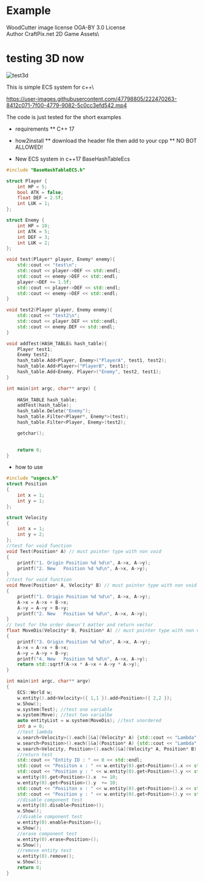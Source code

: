 # Example
WoodCutter image license OGA-BY 3.0 License\
Author CraftPix.net 2D Game Assets\

# testing 3D now
![test3d](https://user-images.githubusercontent.com/47798805/235448616-0d4eb17e-be0f-4c45-bd6e-821e6709f8e4.gif)






This is simple ECS system for c++\

https://user-images.githubusercontent.com/47798805/222470263-8412c071-7f00-4779-9082-5c0cc3efd542.mp4


The code is just tested for the short examples

- requirements
** C++ 17

- how2install
** download the header file then add to your cpp
** NO BOT ALLOWED!

-  New ECS system in c++17 BaseHashTableEcs
```cpp
#include "BaseHashTableECS.h"

struct Player {
    int HP = 5;
    bool ATK = false;
    float DEF = 2.5f;
    int LUK = 1;
};

struct Enemy {
    int HP = 10;
    int ATK = 5;
    int DEF = 3;
    int LUK = 2;
};

void test(Player* player, Enemy* enemy){
	std::cout << "test\n";
	std::cout << player->DEF << std::endl;
	std::cout << enemy->DEF << std::endl;
	player->DEF += 1.5f;
	std::cout << player->DEF << std::endl;
	std::cout << enemy->DEF << std::endl;
}

void test2(Player player, Enemy enemy){
	std::cout << "test2\n";
	std::cout << player.DEF << std::endl;
	std::cout << enemy.DEF << std::endl;
}

void addTest(HASH_TABLE& hash_table){
	Player test1;
	Enemy test2;
	hash_table.Add<Player, Enemy>("PlayerA", test1, test2);
	hash_table.Add<Player>("PlayerB", test1);
	hash_table.Add<Enemy, Player>("Enemy", test2, test1);
}

int main(int argc, char** argv) {
	
	HASH_TABLE hash_table;
	addTest(hash_table);
	hash_table.Delete("Enemy");
	hash_table.Filter<Player*, Enemy*>(test);
	hash_table.Filter<Player, Enemy>(test2);

    getchar();

	
	return 0;
}
```

- how to use
```cpp
#include "usgecs.h"
struct Position
{
	int x = 1;
	int y = 1;
};

struct Velocity
{
	int x = 1;
	int y = 2;
};
//test for void function
void Test(Position* A) // must pointer type with non void
{
	printf("1. Origin Position %d %d\n", A->x, A->y);
	printf("2. New   Position %d %d\n", A->x, A->y);
}
//test for void function
void Move(Position* A, Velocity* B) // must pointer type with non void
{
	printf("1. Origin Position %d %d\n", A->x, A->y);
	A->x = A->x + B->x;
	A->y = A->y + B->y;
	printf("2. New   Position %d %d\n", A->x, A->y);
}
// test for the order doesn't matter and return vector
float MoveDis(Velocity* B, Position* A) // must pointer type with non void
{
	printf("3. Origin Position %d %d\n", A->x, A->y);
	A->x = A->x + B->x;
	A->y = A->y + B->y;
	printf("4. New   Position %d %d\n", A->x, A->y);
	return std::sqrtf(A->x * A->x + A->y * A->y);
}

int main(int argc, char** argv)
{
	ECS::World w;
	w.entity().add<Velocity>({ 1,1 }).add<Position>({ 2,2 });
	w.Show();
	w.system(Test); //test one variable
	w.system(Move); //test two varialbe
	auto entityList = w.system(MoveDis); //test unordered
	int a = 0;
	//test lambda
	w.search<Velocity>().each([&a](Velocity* A) {std::cout << "Lambda" << std::endl; }); 
	w.search<Position>().each([&a](Position* A) {std::cout << "Lambda" << std::endl; }); 
	w.search<Velocity, Position>().each([&a](Velocity* A, Position* B) {std::cout << "Lambda" << std::endl; });
	//return test
	std::cout << "Entity ID : " << 0 << std::endl;
	std::cout << "Posiiton x : " << w.entity(0).get<Position>().x << std::endl;
	std::cout << "Position y : " << w.entity(0).get<Position>().y << std::endl;
	w.entity(0).get<Position>().x  += 10;
	w.entity(0).get<Position>().y  += 10;
	std::cout << "Posiiton x : " << w.entity(0).get<Position>().x << std::endl;
	std::cout << "Position y : " << w.entity(0).get<Position>().y << std::endl;
	//disable component test
	w.entity(0).disable<Position>();
	w.Show();
	//disable component test
	w.entity(0).enable<Position>();
	w.Show();
	//erase component test
	w.entity(0).erase<Position>();
	w.Show();
	//remove entity test
	w.entity(0).remove();
	w.Show();
	return 0;
}
```
